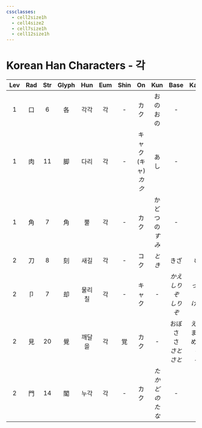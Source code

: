 ```yaml
---
cssclasses:
  - cell2size1h
  - cell4size2
  - cell7size1h
  - cell12size1h
---
```


# Korean Han Characters - 각

| Lev | Rad | Str | Glyph | Hun | Eum | Shin |         On          |       Kun        |            Base            |            Kana            | Simp |     Man     |  Can  |
| :-: | :-: | :-: | :---: | :-: | :-: | :--: | :-----------------: | :--------------: | :------------------------: | :------------------------: | :--: | :---------: | :---: |
|  1  |  口  |  6  |   各   | 각각  |  각  |  -   |         カク          |       おのおの       |             -              |             -              |  -   |     gè      | gok3  |
|  1  |  肉  | 11  |   脚   | 다리  |  각  |  -   | キャク<br>(キャ)<br>*カク* |        あし        |             -              |             -              |  -   |    jiǎo     | goek3 |
|  1  |  角  |  7  |   角   |  뿔  |  각  |  -   |         カク          | かど<br>つの<br>*すみ* |             -              |             -              |  -   | jiǎo<br>jué | gok3  |
|  2  |  刀  |  8  |   刻   | 새길  |  각  |  -   |         コク          |       *とき*       |             きざ             |             む              |  -   |     kè      | hak1  |
|  2  |  卩  |  7  |   却   | 물리칠 |  각  |  -   |         キャク         |        -         |     *かえ<br>しりぞ<br>しりぞ*     |      *って<br>く<br>ける*       |  -   |     què     | koek3 |
|  2  |  見  | 20  |   覺   | 깨달을 |  각  |  覚   |         カク          |        -         | おぼ<br>さ<br>さ<br>*さと<br>さと* | える<br>ます<br>める<br>*り<br>る* |  觉   | jiào<br>jué | gok3  |
|  2  |  門  | 14  |   閣   | 누각  |  각  |  -   |         カク          |   *たかどの<br>たな*   |             -              |             -              |  阁   |     gé      | gok3  |
